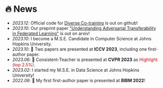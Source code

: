 # 🔥 News
- *2023.12*: Official code for [Diverse Co-training](https://github.com/williamium3000/diverse-cotraining) is out on github!
- *2023.10*: Our preprint paper ["Understanding Adversarial Transferability in Federated Learning"](https://arxiv.org/abs/2310.00616) is out on arxiv!
- *2023.10*: I become a M.S.E. Candidate in Computer Science at Johns Hopkins University.
- *2023.10*: 🎉 Two papers are presented at **ICCV 2023**, including one first-author paper.
- *2023.06*: 🎉 Consistent-Teacher is presented at **CVPR 2023** as <span style="color:red">Highlight (top 2.5%)</span>.
- *2023.02*: I started my M.S.E. in Data Science at Johns Hopkins University!
- *2022.06*: 🎉 My first first-author paper is presented at **BIBM 2022**!